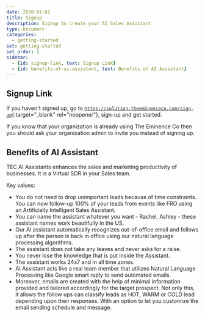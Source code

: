 ```yaml
---
date: 2020-01-01
title: Signup
description: Signup to create your AI Sales Assistant
type: Document
categories:
  - getting-started
set: getting-started
set_order: 1
sidebar:
  - {id: signup-link, text: Signup Link}
  - {id: benefits-of-ai-assistant, text: Benefits of AI Assistant}
---
```


## Signup Link
If you haven't signed up, go to [`https://solution.theeminenceco.com/sign-up`](https://solution.theeminenceco.com/sign-up){:target="_blank" rel="noopener"}, sign-up and get started. 

If you know that your organization is already using The Eminence Co then you should ask your organization admin to invite you instead of signing up.  

## Benefits of AI Assistant
TEC AI Assistants enhances the sales and marketing productivity of businesses. It is a Virtual SDR in your Sales team.

Key values:
- You do not need to drop unimportant leads because of time constraints. You can now follow-up 100% of your leads from events like FRO using an Artificially Intelligent Sales Assistant.
- You can name the assistant whatever you want - Rachel, Ashley - these assistant names work beautifully in the US.
- Our AI assistant automatically recognizes out-of-office email and follows up after the person is back in office using our natural language processing algorithms.
- The assistant does not take any leaves and never asks for a raise.
- You never lose the knowledge that is put inside the Assistant.
- The assistant works 24x7 and in all time zones.
- AI Assistant acts like a real team member that utilizes Natural Language Processing like Google smart reply to send automated emails.
- Moreover, emails are created with the help of minimal information provided and tailored accordingly for the target prospect. 
Not only this, it allows the follow ups can classify leads as HOT, WARM or COLD lead depending upon their responses. With an option to let you customize the email sending schedule and message. 


